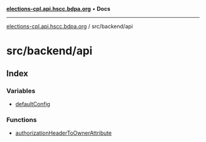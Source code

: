 [**elections-cpl.api.hscc.bdpa.org**](../../../README.md) • **Docs**

***

[elections-cpl.api.hscc.bdpa.org](../../../README.md) / src/backend/api

# src/backend/api

## Index

### Variables

- [defaultConfig](variables/defaultConfig.md)

### Functions

- [authorizationHeaderToOwnerAttribute](functions/authorizationHeaderToOwnerAttribute.md)
